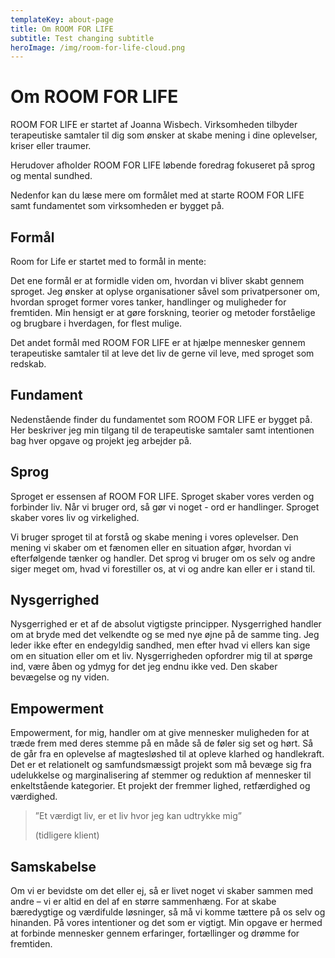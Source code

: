 ```yaml
---
templateKey: about-page
title: Om ROOM FOR LIFE
subtitle: Test changing subtitle
heroImage: /img/room-for-life-cloud.png
---
```

# Om ROOM FOR LIFE

ROOM FOR LIFE er startet af Joanna Wisbech. Virksomheden tilbyder terapeutiske samtaler til dig som ønsker at skabe mening i dine oplevelser, kriser eller traumer. 

Herudover afholder ROOM FOR LIFE løbende foredrag fokuseret på sprog og mental sundhed.

Nedenfor kan du læse mere om formålet med at starte ROOM FOR LIFE samt fundamentet som virksomheden er bygget på.

## Formål

Room for Life er startet med to formål in mente: 

Det ene formål er at formidle viden om, hvordan vi bliver skabt gennem sproget. Jeg ønsker at oplyse organisationer såvel som privatpersoner om, hvordan sproget former vores tanker, handlinger og muligheder for fremtiden. Min hensigt er at gøre forskning, teorier og metoder forståelige og brugbare i hverdagen, for flest mulige. 

Det andet formål med ROOM FOR LIFE er at hjælpe mennesker gennem terapeutiske samtaler til at leve det liv de gerne vil leve, med sproget som redskab.

## Fundament

Nedenstående finder du fundamentet som ROOM FOR LIFE er bygget på. Her beskriver jeg min tilgang til de terapeutiske samtaler samt intentionen bag hver opgave og projekt jeg arbejder på.

## Sprog

Sproget er essensen af ROOM FOR LIFE. Sproget skaber vores verden og forbinder liv. Når vi bruger ord, så gør vi noget - ord er handlinger. Sproget skaber vores liv og virkelighed.

Vi bruger sproget til at forstå og skabe mening i vores oplevelser. Den mening vi skaber om et fænomen eller en situation afgør, hvordan vi efterfølgende tænker og handler. Det sprog vi bruger om os selv og andre siger meget om, hvad vi forestiller os, at vi og andre kan eller er i stand til.

## Nysgerrighed

Nysgerrighed er et af de absolut vigtigste principper. Nysgerrighed handler om at bryde med det velkendte og se med nye øjne på de samme ting. Jeg leder ikke efter en endegyldig sandhed, men efter hvad vi ellers kan sige om en situation eller om et liv. Nysgerrigheden opfordrer mig til at spørge ind, være åben og ydmyg for det jeg endnu ikke ved. Den skaber bevægelse og ny viden. 

## Empowerment

Empowerment, for mig, handler om at give mennesker muligheden for at træde frem med deres stemme på en måde så de føler sig set og hørt. Så de går fra en oplevelse af magtesløshed til at opleve klarhed og handlekraft. Det er et relationelt og samfundsmæssigt projekt som må bevæge sig fra udelukkelse og marginalisering af stemmer og reduktion af mennesker til enkeltstående kategorier. Et projekt der fremmer lighed, retfærdighed og værdighed.  

> ”Et værdigt liv, er et liv hvor jeg kan udtrykke mig” 
>
> (tidligere klient) 	

## Samskabelse

Om vi er bevidste om det eller ej, så er livet noget vi skaber sammen med andre – vi er altid en del af en større sammenhæng. For at skabe bæredygtige og værdifulde løsninger, så må vi komme tættere på os selv og hinanden. På vores intentioner og det som er vigtigt. Min opgave er hermed at forbinde mennesker gennem erfaringer, fortællinger og drømme for fremtiden.
